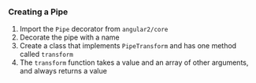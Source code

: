 ### Creating a Pipe
1. Import the `Pipe` decorator from `angular2/core`
2. Decorate the pipe with a name
3. Create a class that implements `PipeTransform` and has one method called `transform`
4. The `transform` function takes a value and an array of other arguments, and always returns a value